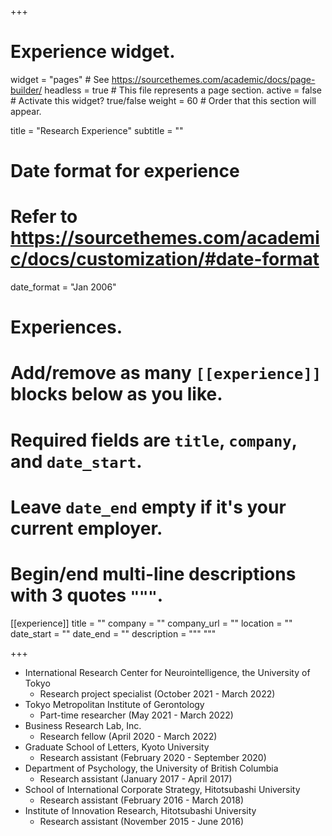 +++
# Experience widget.
widget = "pages"  # See https://sourcethemes.com/academic/docs/page-builder/
headless = true  # This file represents a page section.
active = false  # Activate this widget? true/false
weight = 60  # Order that this section will appear.

title = "Research Experience"
subtitle = ""

# Date format for experience
#   Refer to https://sourcethemes.com/academic/docs/customization/#date-format
date_format = "Jan 2006"

# Experiences.
#   Add/remove as many `[[experience]]` blocks below as you like.
#   Required fields are `title`, `company`, and `date_start`.
#   Leave `date_end` empty if it's your current employer.
#   Begin/end multi-line descriptions with 3 quotes `"""`.
[[experience]]
  title = ""
  company = ""
  company_url = ""
  location = ""
  date_start = ""
  date_end = ""
  description = """
  """

+++
- International Research Center for Neurointelligence, the University of Tokyo 
  - Research project specialist (October 2021 - March 2022)
- Tokyo Metropolitan Institute of Gerontology
  - Part-time researcher (May 2021 - March 2022)
- Business Research Lab, Inc.
  - Research fellow (April 2020 - March 2022)
- Graduate School of Letters, Kyoto University
  - Research assistant (February 2020 - September 2020)
- Department of Psychology, the University of British Columbia 
  - Research assistant (January 2017 - April 2017)
- School of International Corporate Strategy, Hitotsubashi University
  - Research assistant (February 2016 - March 2018)
- Institute of Innovation Research, Hitotsubashi University 
  - Research assistant (November 2015 - June 2016)
